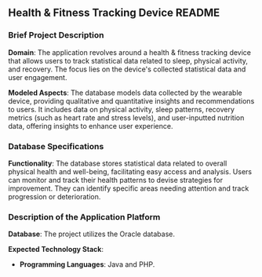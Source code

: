 ## Health & Fitness Tracking Device README

### Brief Project Description
**Domain**: The application revolves around a health & fitness tracking device that allows users to track statistical data related to sleep, physical activity, and recovery. The focus lies on the device's collected statistical data and user engagement.

**Modeled Aspects**: The database models data collected by the wearable device, providing qualitative and quantitative insights and recommendations to users. It includes data on physical activity, sleep patterns, recovery metrics (such as heart rate and stress levels), and user-inputted nutrition data, offering insights to enhance user experience.

### Database Specifications
**Functionality**: The database stores statistical data related to overall physical health and well-being, facilitating easy access and analysis. Users can monitor and track their health patterns to devise strategies for improvement. They can identify specific areas needing attention and track progression or deterioration.

### Description of the Application Platform
**Database**: The project utilizes the Oracle database.

**Expected Technology Stack**:
- **Programming Languages**: Java and PHP.
